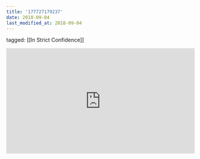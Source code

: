 ```yaml
---
title: '177727179237'
date: 2018-09-04
last_modified_at: 2018-09-04
---
```

tagged: [[In Strict Confidence]]
<iframe allow="accelerometer; autoplay; clipboard-write; encrypted-media; gyroscope; picture-in-picture" allowfullscreen="" frameborder="0" height="281" id="youtube_iframe" src="https://www.youtube.com/embed/vvBW23hLRkA?feature=oembed&amp;enablejsapi=1&amp;origin=https://safe.txmblr.com&amp;wmode=opaque" width="500"></iframe>